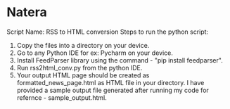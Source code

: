 # Natera
Script Name: RSS to HTML conversion
Steps to run the python script:
  1. Copy the files into a directory on your device.
  2. Go to any Python IDE for ex: Pycharm on your device.
  3. Install FeedParser library using the command - "pip install feedparser".
  4. Run rss2html_conv.py from the python IDE.
  5. Your output HTML page should be created as formatted_news_page.html as HTML file in your directory.
I have provided a sample output file generated after running my code for refernce - sample_output.html.


